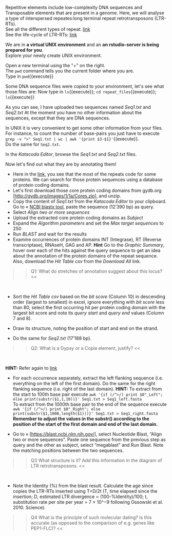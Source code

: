 Repetitive elements include low-complexity DNA sequences and Transposable elements that are present in a genome. Here, we will analyse a type of interspersed repeates:long terminal repeat retrotransposons (LTR-RTs).  
See all the different types of repeat: [link](https://media.springernature.com/full/springer-static/image/art%3A10.1038%2Fnrg2165/MediaObjects/41576_2007_Article_BFnrg2165_Fig1_HTML.jpg?as=webp)  
See the life-cycle of LTR-RTs: [link](https://en.wikipedia.org/wiki/LTR_retrotransposon#/media/File:LTR_retrotransposon.png)

We are in **a virtual UNIX environment** and an **an rstudio-server is being prepared for you**.  
Explore your newly create UNIX environment.

Open a new terminal using the "+" on the right.  
The `pwd` command tells you the current folder where you are.  
Type in `pwd`{{execute}}

Some DNA sequence files were copied to your environment, let's see what those files are:
Now type in `ls`{{execute}}; `cd repeat_files`{{execute}}; `ls`{{execute}}

As you can see, I have uploaded two sequences named *Seq1.txt* and *Seq2.txt*
At the moment you have no other information about the sequences, except that they are DNA sequences.  

In UNIX it is very convenient to get some other information from your files. For instance, to count the number of base-pairs you just have to execute `grep -v ">" Seq1.txt | wc | awk '{print $3-$1}'`{{execute}}.  
Do the same for `Seq2.txt`.  

In the *Katacoda Editor*, browse the *Seq1.txt* and *Seq2.txt* files.  

Now let's find out what they are by annotating them!  
* Here in the [link](https://media.springernature.com/full/springer-static/image/art%3A10.1038%2Fnrg2165/MediaObjects/41576_2007_Article_BFnrg2165_Fig1_HTML.jpg?as=webp), you see that the most of the repeats code for some proteins. We can search for those protein sequences using a database of protein coding domains.
* Let's first download those core protein coding domains from gydb.org [http://gydb.org/images/1/1a/Cores.zip], and unzip.
* Copy the content of *Seq1.txt* from the *Katacoda Editor* to your clipboard. Go to « [NCBI blastx tool](https://blast.ncbi.nlm.nih.gov/Blast.cgi?PROGRAM=blastx&PAGE_TYPE=BlastSearch&BLAST_SPEC=blast2seq&LINK_LOC=blasttab), paste the sequence (12’390 bp) as query. 
* Select *Align two or more sequences*
* Upload the extracted core protein coding domains as *Subject*
* Expand the *Algorithm parameters* and set the *Max target sequences* to 250
* Run *BLAST* and wait for the results
* Examine occurrences of protein domains INT (Integrase), RT (Reverse transcriptase), RNAseH, GAG and AP. 
**Hint** Go to the *Graphic Summary*, hover over each of the hits against the query sequence to get an idea about the annotation of the protein domains of the repeat sequence. Also, download the *Hit Table csv* from the *Download All* link.


>>Q1: What do stretches of annotation suggest about this locus? <<

<br/>

* Sort the *Hit Table csv* based on the *bit score* (Column 10) in descending order (largest to smallest) in excel, ignore everything with *bit score* less than 80, select the first occurring hit per protein coding domain with the largest bit score and note its *query start* and *query end* values (Column 7 and 8). 
* Draw its structure, noting the position of start and end on the strand.

* Do the same for *Seq2.txt* (17’188 bp). 

>>Q2: What is a Gypsy or a Copia element, justify? << 
<br/>

**HINT:** Refer again to [link](https://media.springernature.com/full/springer-static/image/art%3A10.1038%2Fnrg2165/MediaObjects/41576_2007_Article_BFnrg2165_Fig1_HTML.jpg?as=webp)


* For each occurrence separately, extract the left flanking sequence (i.e. everything on the left of the first domain). Do the same for the right flanking sequence (i.e. right of the last domain).
**HINT:** To extract from the start to 100th base pair execute `awk '{if (/^>/) print $0"_Left"; else print(substr($1,1,10))}' Seq1.txt > Seq1_left.fasta`  
To extract from the 1000th base pair to the end of the sequence execute `awk '{if (/^>/) print $0"_Right"; else print(substr($1,1000,length($1)))}' Seq1.txt > Seq1_right.fasta`  
**Remember to adjust the values in the substr() according to the position of the start of the first domain and end of the last domain.**

* Go to « [https://blast.ncbi.nlm.nih.gov/], select Nucleotide Blast, “Align two or more sequences”. Paste one sequence from the previous step as query and the other as subject, select “megablast” and Run Blast. Note the matching positions between the two sequences. 

>>Q3 What structure is it? Add this information in the diagram of LTR retrotransposons. <<

<br/>

* Note the Identity (%) from the blast result. Calculate the age since copies the LTR-RTs inserted using T=D/2t (T, time elapsed since the insertion; D, estimated LTR divergence = (100-%Identity)/100; t,  substitution rate per site per year = 7 × 10^−9 following Ossowski et al. 2010. Science). 

>>Q4 What is the principle of such molecular dating? Is this accurate (as opposed to the comparison of e.g. genes like PEP1-FLC)? <<

<br/>

